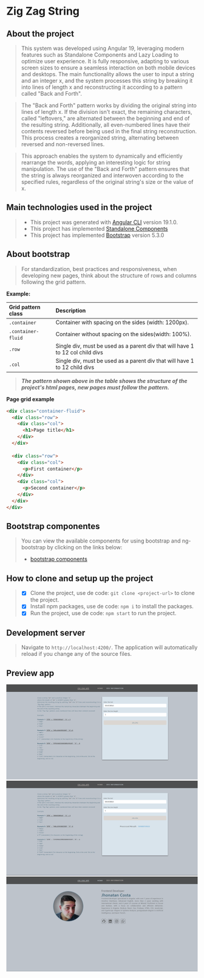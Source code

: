 # Zig Zag String

## About the project
>This system was developed using Angular 19, leveraging modern features such as Standalone Components and Lazy Loading to optimize user experience. It is fully responsive, adapting to various screen sizes to ensure a seamless interaction on both mobile devices and desktops. The main functionality allows the user to input a string and an integer x, and the system processes this string by breaking it into lines of length x and reconstructing it according to a pattern called "Back and Forth".

> The "Back and Forth" pattern works by dividing the original string into lines of length x. If the division isn't exact, the remaining characters, called "leftovers," are alternated between the beginning and end of the resulting string. Additionally, all even-numbered lines have their contents reversed before being used in the final string reconstruction. This process creates a reorganized string, alternating between reversed and non-reversed lines.

> This approach enables the system to dynamically and efficiently rearrange the words, applying an interesting logic for string manipulation. The use of the "Back and Forth" pattern ensures that the string is always reorganized and interwoven according to the specified rules, regardless of the original string's size or the value of x.

## Main technologies used in the project
>* This project was generated with [Angular CLI](https://github.com/angular/angular-cli) version 19.1.0.
>* This project has implemented [Standalone Components](https://v17.angular.io/guide/standalone-components)
>* This project has implemented [Bootstrap](https://getbootstrap.com) version 5.3.0

## About bootstrap
>For standardization, best practices and responsiveness, when developing new pages, think about the structure of rows and columns following the grid pattern.

**Example:**

| Grid pattern class | Description                                                                    |
|:-------------------|:-------------------------------------------------------------------------------|
| `.container`       | Container with spacing on the sides (width: 1200px).                           |
| `.container-fluid` | Container without spacing on the sides(width: 100%).                           |
| `.row`             | Single div, must be used as a parent div that will have 1 to 12 col child divs |
| `.col`             | Single div, must be used as a parent div that will have 1 to 12 child divs     | 

>***The pattern shown above in the table shows the structure of the project's html pages, new pages must follow the pattern.***

**Page grid example**

~~~html
<div class="container-fluid">
  <div class="row">
    <div class="col">
      <h1>Page title</h1>
    </div>
  </div>
  
  <div class="row">
    <div class="col">
      <p>First container</p>
    </div>
    <div class="col">
      <p>Second container</p>
    </div>
  </div>
</div>
~~~

## Bootstrap componentes
>You can view the available components for using bootstrap and ng-bootstrap by clicking on the links below:
>* [bootstrap components](https://getbootstrap.com/docs/5.3/components)

## How to clone and setup up the project
> - [x] Clone the project, use de code: `git clone <project-url>` to clone the project.
> - [x] Install npm packages, use de code: `npm i` to install the packages.
> - [x] Run the project, use de code: `npm start` to run the project.

## Development server
> Navigate to `http://localhost:4200/`. The application will automatically reload if you change any of the source files.

## Preview app
![image](https://github.com/Jhoncosta08/zig-zag/blob/master/src/assets/previews/preview-one.png)
![image](https://github.com/Jhoncosta08/zig-zag/blob/master/src/assets/previews/preview-two.png)
![image](https://github.com/Jhoncosta08/zig-zag/blob/master/src/assets/previews/preview-three.png)
